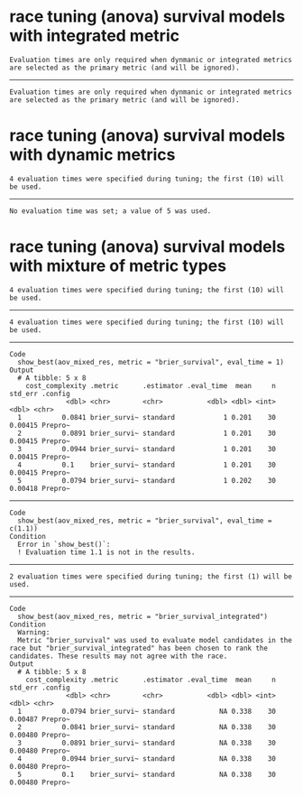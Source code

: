 # race tuning (anova) survival models with integrated metric

    Evaluation times are only required when dynmanic or integrated metrics are selected as the primary metric (and will be ignored).

---

    Evaluation times are only required when dynmanic or integrated metrics are selected as the primary metric (and will be ignored).

# race tuning (anova) survival models with dynamic metrics

    4 evaluation times were specified during tuning; the first (10) will be used.

---

    No evaluation time was set; a value of 5 was used.

# race tuning (anova) survival models with mixture of metric types

    4 evaluation times were specified during tuning; the first (10) will be used.

---

    4 evaluation times were specified during tuning; the first (10) will be used.

---

    Code
      show_best(aov_mixed_res, metric = "brier_survival", eval_time = 1)
    Output
      # A tibble: 5 x 8
        cost_complexity .metric      .estimator .eval_time  mean     n std_err .config
                  <dbl> <chr>        <chr>           <dbl> <dbl> <int>   <dbl> <chr>  
      1          0.0841 brier_survi~ standard            1 0.201    30 0.00415 Prepro~
      2          0.0891 brier_survi~ standard            1 0.201    30 0.00415 Prepro~
      3          0.0944 brier_survi~ standard            1 0.201    30 0.00415 Prepro~
      4          0.1    brier_survi~ standard            1 0.201    30 0.00415 Prepro~
      5          0.0794 brier_survi~ standard            1 0.202    30 0.00418 Prepro~

---

    Code
      show_best(aov_mixed_res, metric = "brier_survival", eval_time = c(1.1))
    Condition
      Error in `show_best()`:
      ! Evaluation time 1.1 is not in the results.

---

    2 evaluation times were specified during tuning; the first (1) will be used.

---

    Code
      show_best(aov_mixed_res, metric = "brier_survival_integrated")
    Condition
      Warning:
      Metric "brier_survival" was used to evaluate model candidates in the race but "brier_survival_integrated" has been chosen to rank the candidates. These results may not agree with the race.
    Output
      # A tibble: 5 x 8
        cost_complexity .metric      .estimator .eval_time  mean     n std_err .config
                  <dbl> <chr>        <chr>           <dbl> <dbl> <int>   <dbl> <chr>  
      1          0.0794 brier_survi~ standard           NA 0.338    30 0.00487 Prepro~
      2          0.0841 brier_survi~ standard           NA 0.338    30 0.00480 Prepro~
      3          0.0891 brier_survi~ standard           NA 0.338    30 0.00480 Prepro~
      4          0.0944 brier_survi~ standard           NA 0.338    30 0.00480 Prepro~
      5          0.1    brier_survi~ standard           NA 0.338    30 0.00480 Prepro~

